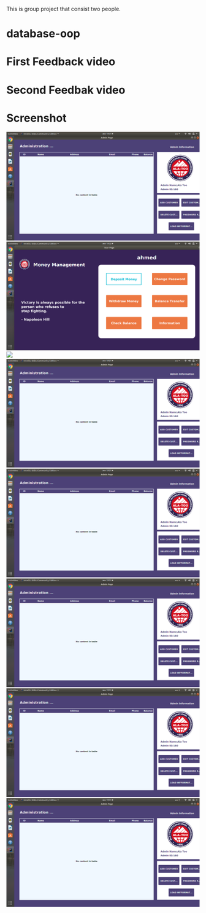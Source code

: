This is group project that consist two people.
# database-oop
# First Feedback video
# Second Feedbak video
# Screenshot
![](screens/Screenshot%20from%202020-12-18%2019-31-38.png)
![](screens/Screenshot%20from%202020-12-18%2019-32-13.png)   
![](screens/Screenshot%20from%202020-12-19%2019-00-52.png)   
![](screens/Screenshot%20from%202020-12-18%2019-31-38.png)   
![](screens/Screenshot%20from%202020-12-18%2019-31-38.png)   
![](screens/Screenshot%20from%202020-12-18%2019-31-38.png)   
![](screens/Screenshot%20from%202020-12-18%2019-31-38.png)   
![](screens/Screenshot%20from%202020-12-18%2019-31-38.png)   

